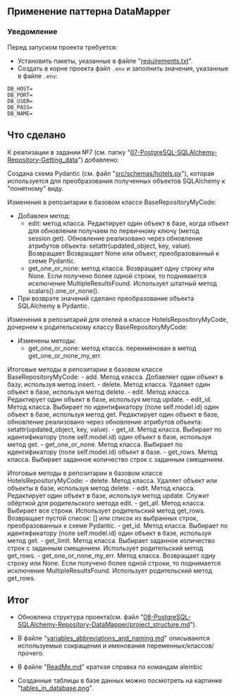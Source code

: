 ## Применение паттерна DataMapper



### Уведомление
Перед запуском проекта требуется:
- Установить пакеты, указанные в файле "[requirements.txt](https://github.com/shilyas-ru/FastAPI_AS/tree/main/08-PostgreSQL-SQLAlchemy-Repository-DataMapper/requirements.txt)".
- Создать в корне проекта файл `.env` и заполнить значения, указанные в файле `.env`:
```
DB_HOST=
DB_PORT=
DB_USER=
DB_PASS=
DB_NAME=
```



## Что сделано

К реализации в задании №7 (см. папку "[07-PostgreSQL-SQLAlchemy-Repository-Getting_data](https://github.com/shilyas-ru/FastAPI_AS/tree/main/07-PostgreSQL-SQLAlchemy-Repository-Getting_data)") добавлено:

Создана схема Pydantic (см. файл "[src/schemas/hotels.py](https://github.com/shilyas-ru/FastAPI_AS/tree/main/08-PostgreSQL-SQLAlchemy-Repository-DataMapper/src/schemas/hotels.py)"), которая используется для преобразования полученных объектов SQLAlchemy к "понятному" виду.


Изменения в репозитарии в базовом классе BaseRepositoryMyCode:
- Добавлен метод:
    - edit: метод класса. Редактирует один объект в базе, когда объект для обновления 
        получаем по первичному ключу (метод session.get).
        Обновление реализовано через обновление атрибутов 
        объекта: setattr(updated_object, key, value). 
        Возвращает Возвращает None или объект, преобразованный к схеме Pydantic.
    - get_one_or_none: метод класса. Возвращает одну строку или None. Если получено более одной строки, то поднимается исключение MultipleResultsFound. Использует штатный метод scalars().one_or_none().
- При возврате значений сделано преобразование объекта SQLAlchemy в Pydantic.

Изменения в репозитарий для отелей в классе HotelsRepositoryMyCode, дочернем к родительскому классу BaseRepositoryMyCode:
- Изменены методы:
  - get_one_or_none: метод класса. переименован в метод get_one_or_none_my_err.


Итоговые методы в репозитарии в базовом классе BaseRepositoryMyCode:
    - add. Метод класса. Добавляет один объект в базу, используя метод insert.
    - delete. Метод класса. Удаляет один объект в базе, используя метод delete.
    - edit. Метод класса. Редактирует один объект в базе, используя метод update.
    - edit_id. Метод класса. Выбирает по идентификатору (поле self.model.id) один
        объект в базе, используя метод get.
        Редактирует один объект в базе, обновление реализовано через обновление
        атрибутов объекта: setattr(updated_object, key, value).
    - get_id. Метод класса. Выбирает по идентификатору (поле self.model.id) один
        объект в базе, используя метод get.
    - get_one_or_none. Метод класса. Выбирает по идентификатору (поле self.model.id)
        объект в базе.
    - get_rows. Метод класса. Выбирает заданное количество строк с заданным смещением.


Итоговые методы в репозитарии в базовом классе HotelsRepositoryMyCode:
    - delete. Метод класса. Удаляет объект или объекты в базе, используя метод
        delete.
    - edit. Метод класса. Редактирует один объект в базе, используя метод
        update. Служит обёрткой для родительского метода edit.
    - get_all. Метод класса. Выбирает все строки. Использует родительский метод get_rows.
        Возвращает пустой список: [] или список из выбранных строк, преобразованных к схеме Pydantic.
    - get_id. Метод класса. Выбирает по идентификатору (поле self.model.id) один
        объект в базе, используя метод get.
    - get_limit. Метод класса. Выбирает заданное количество строк с
        заданным смещением. Использует родительский метод get_rows.
    - get_one_or_none_my_err. Метод класса. Возвращает одну строку или None. Если получено более
        одной строки, то поднимается исключение MultipleResultsFound.
        Использует родительский метод get_rows.

## Итог

- Обновлена структура проекта(см. файл "[08-PostgreSQL-SQLAlchemy-Repository-DataMapper/project_structure.md](https://github.com/shilyas-ru/FastAPI_AS/tree/main/08-PostgreSQL-SQLAlchemy-Repository-DataMapper/project_structure.md)").

- В файле "[variables_abbreviations_and_naming.md](https://github.com/shilyas-ru/FastAPI_AS/blob/main/08-PostgreSQL-SQLAlchemy-Repository-DataMapper/src/models/variables_abbreviations_and_naming.md)" описываются используемые сокращения и именования переменных/классов/прочего.

- В файле "[ReadMe.md](https://github.com/shilyas-ru/FastAPI_AS/blob/main/08-PostgreSQL-SQLAlchemy-Repository-DataMapper/src/models/ReadMe.md)" краткая справка по командам alembic

- Созданные таблицы в базе данных можно посмотреть на картинке "[tables_in_database.png](https://github.com/shilyas-ru/FastAPI_AS/blob/main/08-PostgreSQL-SQLAlchemy-Repository-DataMapper/tables_in_database.png)".
